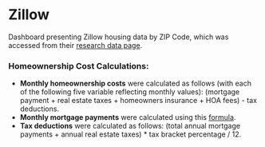 # Zillow
Dashboard presenting Zillow housing data by ZIP Code, which was accessed from their [research data page](https://www.zillow.com/research/data/).

### Homeownership Cost Calculations:
- **Monthly homeownership costs** were calculated as follows (with each of the following five variable reflecting monthly values): (mortgage payment + real estate taxes + homeowners insurance + HOA fees) - tax deductions.
- **Monthly mortgage payments** were calculated using this [formula](https://superuser.com/a/871411).
- **Tax deductions** were calculated as follows: (total annual mortgage payments + annual real estate taxes) * tax bracket percentage / 12.
